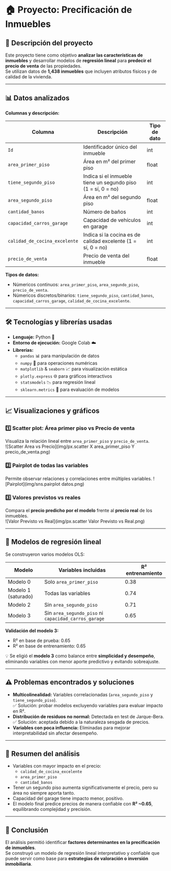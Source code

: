 # 🏠 Proyecto: Precificación de Inmuebles

## 📌 Descripción del proyecto
Este proyecto tiene como objetivo **analizar las características de inmuebles** y desarrollar modelos de **regresión lineal** para **predecir el precio de venta** de las propiedades.  
Se utilizan datos de **1,438 inmuebles** que incluyen atributos físicos y de calidad de la vivienda.

---

## 📊 Datos analizados
**Columnas y descripción:**

| Columna | Descripción | Tipo de dato |
|---------|------------|--------------|
| `Id` | Identificador único del inmueble | int |
| `area_primer_piso` | Área en m² del primer piso | float |
| `tiene_segundo_piso` | Indica si el inmueble tiene un segundo piso (1 = sí, 0 = no) | int |
| `area_segundo_piso` | Área en m² del segundo piso | float |
| `cantidad_banos` | Número de baños | int |
| `capacidad_carros_garage` | Capacidad de vehículos en garage | int |
| `calidad_de_cocina_excelente` | Indica si la cocina es de calidad excelente (1 = sí, 0 = no) | int |
| `precio_de_venta` | Precio de venta del inmueble | float |

**Tipos de datos:**
- Númericos continuos: `area_primer_piso`, `area_segundo_piso`, `precio_de_venta`.  
- Númericos discretos/binarios: `tiene_segundo_piso`, `cantidad_banos`, `capacidad_carros_garage`, `calidad_de_cocina_excelente`.  

---

## 🛠 Tecnologías y librerías usadas
- **Lenguaje:** Python 🐍  
- **Entorno de ejecución:** Google Colab ☁️  
- **Librerías:**  
  - `pandas` 📊 para manipulación de datos  
  - `numpy` 🔢 para operaciones numéricas  
  - `matplotlib` & `seaborn` 📈 para visualización estática  
  - `plotly.express` 🌐 para gráficos interactivos  
  - `statsmodels` 📉 para regresión lineal  
  - `sklearn.metrics` 🧮 para evaluación de modelos  

---

## 📈 Visualizaciones y gráficos
### 1️⃣ Scatter plot: Área primer piso vs Precio de venta
Visualiza la relación lineal entre `area_primer_piso` y `precio_de_venta`.  
![Scatter Area vs Precio](img/px.scatter X area_primer_piso Y precio_de_venta.png)

### 2️⃣ Pairplot de todas las variables
Permite observar relaciones y correlaciones entre múltiples variables.
![Pairplot](img/sns.pairplot datos.png)

### 3️⃣ Valores previstos vs reales
Compara el **precio predicho por el modelo** frente al **precio real** de los inmuebles.  
![Valor Previsto vs Real](img/px.scatter Valor Previsto vs Real.png)

---

## 🧮 Modelos de regresión lineal
Se construyeron varios modelos OLS:

| Modelo | Variables incluidas | R² entrenamiento |
|--------|-------------------|----------------|
| Modelo 0 | Solo `area_primer_piso` | 0.38 |
| Modelo 1 (saturado) | Todas las variables | 0.74 |
| Modelo 2 | Sin `area_segundo_piso` | 0.71 |
| Modelo 3 | Sin `area_segundo_piso` ni `capacidad_carros_garage` | 0.65 |

**Validación del modelo 3:**  
- R² en base de prueba: 0.65  
- R² en base de entrenamiento: 0.65  

💡 Se eligió el **modelo 3** como balance entre **simplicidad y desempeño**, eliminando variables con menor aporte predictivo y evitando sobreajuste.

---

## ⚠️ Problemas encontrados y soluciones
- **Multicolinealidad:** Variables correlacionadas (`area_segundo_piso` y `tiene_segundo_piso`).  
  ✅ Solución: probar modelos excluyendo variables para evaluar impacto en R².  
- **Distribución de residuos no normal:** Detectada en test de Jarque-Bera.  
  ✅ Solución: aceptada debido a la naturaleza sesgada de precios.  
- **Variables con poca influencia:** Eliminadas para mejorar interpretabilidad sin afectar desempeño.  

---

## 📑 Resumen del análisis
- Variables con mayor impacto en el precio:  
  - `calidad_de_cocina_excelente`  
  - `area_primer_piso`  
  - `cantidad_banos`  
- Tener un segundo piso aumenta significativamente el precio, pero su área no siempre aporta tanto.  
- Capacidad del garage tiene impacto menor, positivo.  
- El modelo final predice precios de manera confiable con **R² ~0.65**, equilibrando complejidad y precisión.

---

## 🎯 Conclusión
El análisis permitió identificar **factores determinantes en la precificación de inmuebles**.  
Se construyó un modelo de regresión lineal interpretativo y confiable que puede servir como base para **estrategias de valoración o inversión inmobiliaria**.

